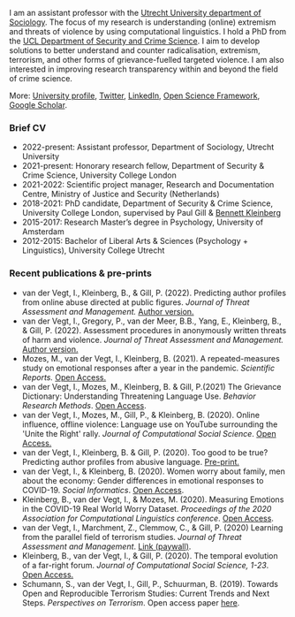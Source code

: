 I am an assistant professor with the [Utrecht University department of Sociology](https://www.uu.nl/en/organisation/sociology). The focus of my research is understanding (online) extremism and threats of violence by using computational linguistics. I hold a PhD from the [UCL Department of Security and Crime Science](http://www.ucl.ac.uk/jill-dando-institute). I aim to develop solutions to better understand and counter radicalisation, extremism, terrorism, and other forms of grievance-fuelled targeted violence. I am also interested in improving research transparency within and beyond the field of crime science.

More: [University profile](https://www.uu.nl/staff/IWJvanderVegt), [Twitter](https://twitter.com/Isabellevdv), [LinkedIn](https://www.linkedin.com/in/isabellevdv/), [Open Science Framework](https://osf.io/ubrz6/), [Google Scholar](https://scholar.google.com/citations?user=nEoRK7YAAAAJ&hl=nl).

### Brief CV
- 2022-present: Assistant professor, Department of Sociology, Utrecht University 
- 2021-present: Honorary research fellow, Department of Security & Crime Science, University College London
- 2021-2022: Scientific project manager, Research and Documentation Centre, Ministry of Justice and Security (Netherlands) 
- 2018-2021: PhD candidate, Department of Security & Crime Science, University College London, supervised by Paul Gill & [Bennett Kleinberg](https://bkleinberg.net/) 
- 2015-2017: Research Master’s degree in Psychology, University of Amsterdam 
- 2012-2015: Bachelor of Liberal Arts & Sciences (Psychology + Linguistics), University College Utrecht 

### Recent publications & pre-prints
- van der Vegt, I., Kleinberg, B., & Gill, P. (2022). Predicting author profiles from online abuse directed at public figures. _Journal of Threat Assessment and Management._ [Author version.](https://psyarxiv.com/xdqs9/)
- van der Vegt, I., Gregory, P., van der Meer, B.B., Yang, E., Kleinberg, B., & Gill, P. (2022). Assessment procedures in anonymously written threats of harm and violence. _Journal of Threat Assessment and Management._ [Author version.](https://psyarxiv.com/ctw2b)
- Mozes, M., van der Vegt, I., Kleinberg, B. (2021). A repeated-measures study on emotional responses after a year in the pandemic. _Scientific Reports._ [Open Access.](https://www.nature.com/articles/s41598-021-02414-9)
- van der Vegt, I., Mozes, M., Kleinberg, B. & Gill, P.(2021) The Grievance Dictionary: Understanding Threatening Language Use. _Behavior Research Methods_. [Open Access](https://link.springer.com/article/10.3758/s13428-021-01536-2).
- van der Vegt, I., Mozes, M., Gill, P., & Kleinberg, B. (2020). Online influence, offline violence: Language use on YouTube surrounding the 'Unite the Right' rally. _Journal of Computational Social Science_. [Open Access.](https://link.springer.com/article/10.1007%2Fs42001-020-00080-x)
- van der Vegt, I., Kleinberg, B. & Gill, P. (2020). Too good to be true? Predicting author profiles from abusive language. [Pre-print.](https://arxiv.org/abs/2009.01126)
- van der Vegt, I., & Kleinberg, B. (2020). Women worry about family, men about the economy: Gender differences in emotional responses to COVID-19. _Social Informatics_. [Open Access](https://link.springer.com/chapter/10.1007/978-3-030-60975-7_29).
- Kleinberg, B., van der Vegt, I., & Mozes, M. (2020). Measuring Emotions in the COVID-19 Real World Worry Dataset. _Proceedings of the 2020 Association for Computational Linguistics conference_. [Open Access](https://www.aclweb.org/anthology/2020.nlpcovid19-acl.11/).
- van der Vegt, I., Marchment, Z., Clemmow, C., & Gill, P. (2020) Learning from the parallel field of terrorism studies. _Journal of Threat Assessment and Management_. [Link (paywall)](https://psycnet.apa.org/record/2020-26206-008).
- Kleinberg, B., van der Vegt, I., & Gill, P. (2020). The temporal evolution of a far-right forum. _Journal of Computational Social Science, 1-23_. [Open Access.](https://link.springer.com/article/10.1007/s42001-020-00064-x)
- Schumann, S., van der Vegt, I., Gill, P., Schuurman, B. (2019). Towards Open and Reproducible Terrorism Studies: Current
Trends and Next Steps. _Perspectives on Terrorism_. Open access paper [here](https://www.universiteitleiden.nl/binaries/content/assets/customsites/perspectives-on-terrorism/2019/issue-5/4--schumann-et-al..pdf).

